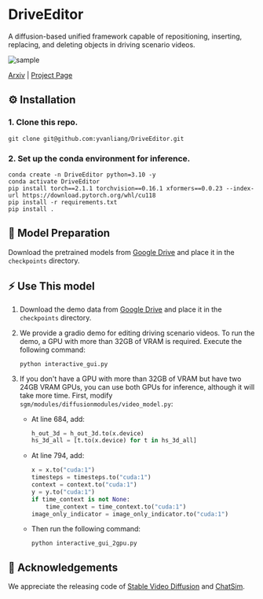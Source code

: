 # DriveEditor
A diffusion-based unified framework capable of repositioning, inserting, replacing, and deleting objects in driving scenario videos.

![sample](assets/figure.png)

[Arxiv](https://arxiv.org/abs/2412.19458) | [Project Page](https://yvanliang.github.io/DriveEditor/)

## :gear: Installation
<a name="installation"></a>
### 1. Clone this repo.
 ```shell
git clone git@github.com:yvanliang/DriveEditor.git
 ```
### 2. Set up the conda environment for inference.
 ```shell
 conda create -n DriveEditor python=3.10 -y
 conda activate DriveEditor
 pip install torch==2.1.1 torchvision==0.16.1 xformers==0.0.23 --index-url https://download.pytorch.org/whl/cu118
 pip install -r requirements.txt
 pip install .
 ```

## :nut_and_bolt: Model Preparation
Download the pretrained models from [Google Drive](https://drive.google.com/file/d/1QuDnHjMS6KYwq-HglzzCSucc1HZaDW3J/edit) and place it in the `checkpoints` directory.

## :zap: Use This model
1. Download the demo data from [Google Drive](https://drive.google.com/file/d/16fmFFqW-OKzZH3S95VHHY0j45Hqn4p0B/edit) and place it in the `checkpoints` directory.


2. We provide a gradio demo for editing driving scenario videos. To run the demo, a GPU with more than 32GB of VRAM is required. Execute the following command:

    ```
    python interactive_gui.py
    ```

3. If you don't have a GPU with more than 32GB of VRAM but have two 24GB VRAM GPUs, you can use both GPUs for inference, although it will take more time. First, modify `sgm/modules/diffusionmodules/video_model.py`:

   - At line 684, add:

     ```python
     h_out_3d = h_out_3d.to(x.device)
     hs_3d_all = [t.to(x.device) for t in hs_3d_all]
     ```

    - At line 794, add:

      ```python
      x = x.to("cuda:1")
      timesteps = timesteps.to("cuda:1")
      context = context.to("cuda:1")
      y = y.to("cuda:1")
      if time_context is not None:
          time_context = time_context.to("cuda:1")
      image_only_indicator = image_only_indicator.to("cuda:1")
      ```

   - Then run the following command:
       ```
       python interactive_gui_2gpu.py
       ```

## :star2: Acknowledgements
We appreciate the releasing code of [Stable Video Diffusion](https://github.com/Stability-AI/generative-models) and [ChatSim](https://github.com/yifanlu0227/ChatSim).
